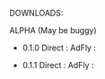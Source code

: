 DOWNLOADS:

ALPHA (May be buggy)

- 0.1.0
      Direct : 
      AdFly  :
      
- 0.1.1
      Direct : 
      AdFly  :

